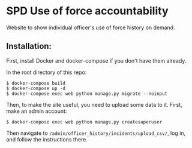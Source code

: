 # SPD Use of force accountability

Website to show individual officer's use of force history on demand.

## Installation:

First, install Docker and docker-compose if you don't have them already.

In the root directory of this repo:
```
$ docker-compose build
$ docker-compose up -d
$ docker-compose exec web python manage.py migrate --noinput
```

Then, to make the site useful, you need to upload some data to it. First, make
an admin account:
```
$ docker-compose exec web python manage.py createsuperuser
```

Then navigate to `/admin/officer_history/incidents/upload_csv/`, log in, and
follow the instructions there.
